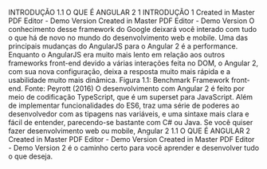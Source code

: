 INTRODUÇÃO
1.1	O	QUE	É	ANGULAR	2
1	INTRODUÇÃO 1
Created in Master PDF Editor - Demo Version
Created in Master PDF Editor - Demo Version
O	 conhecimento	 desse	 framework	 do	 Google	 deixará	 você
interado	 com	 tudo	 o	 que	 há	 de	 novo	 no	 mundo	 do
desenvolvimento	web	e	mobile.
Uma	das	principais	mudanças	do	AngularJS	para	o	Angular	2	é
a	 performance.	 Enquanto	 o	 AngularJS	 era	 muito	 mais	 lento	 em
relação	aos	outros	frameworks	front-end	devido	a	várias	interações
feita	 no	 DOM,	 o	Angular	 2,	 com	 sua	 nova	 configuração,	 deixa	 a
resposta	muito	mais	rápida	e	a	usabilidade	muito	mais	dinâmica.
Figura	1.1:	Benchmark	Framework	front-end.	Fonte:	Peyrott	(2016)
O	 desenvolvimento	 com	 Angular	 2	 é	 feito	 por	 meio	 de
codificação	 TypeScript,	 que	 é	 um	 superset	 para	 JavaScript.	 Além
de	implementar	funcionalidades	do	ES6,	traz	uma	série	de	poderes
ao	 desenvolvedor	 com	 as	 tipagens	 nas	 variáveis,	 e	 uma	 sintaxe
mais	 clara	 e	fácil	 de	 entender,	 parecendo-se	 bastante	 com	C#	 ou
Java.
Se	você	quiser	fazer	desenvolvimento	web	ou	mobile,	Angular
2 1.1	O	QUE	É	ANGULAR	2
Created in Master PDF Editor - Demo Version
Created in Master PDF Editor - Demo Version
2	é	o	caminho	certo	para	você	aprender	e	desenvolver	tudo	o	que
deseja.
